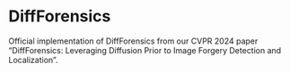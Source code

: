 # DiffForensics
Official implementation of DiffForensics from our CVPR 2024 paper “DiffForensics: Leveraging Diffusion Prior to Image Forgery Detection and Localization”.

